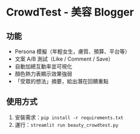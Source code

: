 # CrowdTest - 美容 Blogger

## 功能
- Persona 模擬（年輕女生，膚質、預算、平台等）
- 文案 A/B 測試（Like / Comment / Save）
- 自動加總互動率並可視化
- 顏色熱力表顯示效果強弱
- 「受眾的想法」摘要，給出潛在回饋重點

## 使用方式
1. 安裝需求：`pip install -r requirements.txt`
2. 運行：`streamlit run beauty_crowdtest.py`
